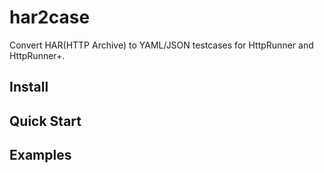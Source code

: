 # har2case

Convert HAR(HTTP Archive) to YAML/JSON testcases for HttpRunner and HttpRunner+.

## Install

## Quick Start

## Examples
